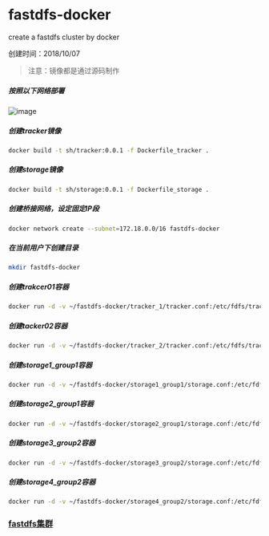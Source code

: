 # fastdfs-docker
create a fastdfs cluster by docker

创建时间：2018/10/07

> 注意：镜像都是通过源码制作

##### 按照以下网络部署
![image](http://pceh5403k.bkt.clouddn.com/fastdf-docker%E9%9B%86%E7%BE%A4.jpg)

##### 创建tracker镜像
```sh
docker build -t sh/tracker:0.0.1 -f Dockerfile_tracker .
```
##### 创建storage镜像
```sh
docker build -t sh/storage:0.0.1 -f Dockerfile_storage .
```
##### 创建桥接网络，设定固定IP段
```sh
docker network create --subnet=172.18.0.0/16 fastdfs-docker
```
##### 在当前用户下创建目录
```sh
mkdir fastdfs-docker
```
##### 创建trakcer01容器
```sh
docker run -d -v ~/fastdfs-docker/tracker_1/tracker.conf:/etc/fdfs/tracker.conf -v ~/fastdfs-docker/tracker_1/nginx.conf:/usr/local/nginx/conf/nginx.conf --network  fastdfs-docker --ip 172.18.0.2 -e FASTDFS_SERVER_NAME=tracker --name tracker01 -p 22122:22122 -p 8888:8888 sh/tracker:0.0.1
```
##### 创建tacker02容器
```sh
docker run -d -v ~/fastdfs-docker/tracker_2/tracker.conf:/etc/fdfs/tracker.conf -v ~/fastdfs-docker/tracker_2/nginx.conf:/usr/local/nginx/conf/nginx.conf --network  fastdfs-docker --ip 172.18.0.3 -e FASTDFS_SERVER_NAME=tracker --name tracker02 -p 22123:22122 -p 8889:8888 sh/tracker:0.0.1
```
##### 创建storage1_group1容器
```sh
docker run -d -v ~/fastdfs-docker/storage1_group1/storage.conf:/etc/fdfs/storage.conf -v ~/fastdfs-docker/storage1_group1/nginx.conf:/usr/local/nginx/conf/nginx.conf -v ~/fastdfs-docker/storage1_group1/mod_fastdfs.conf:/etc/fdfs/mod_fastdfs.conf --network fastdfs-docker --ip 172.18.0.4 -e FASTDFS_SERVER_NAME=storage --name storage1_group1 sh/storage:0.0.1 "/bin/bash -c ln -s /fastdfs/storage/data /fastdfs/storage/data/M00;\ ll /fastdfs/storage/data/M00"
```
##### 创建storage2_group1容器
```sh
docker run -d -v ~/fastdfs-docker/storage2_group1/storage.conf:/etc/fdfs/storage.conf -v ~/fastdfs-docker/storage2_group1/nginx.conf:/usr/local/nginx/conf/nginx.conf -v ~/fastdfs-docker/storage2_group1/mod_fastdfs.conf:/etc/fdfs/mod_fastdfs.conf --network fastdfs-docker --ip 172.18.0.5 -e FASTDFS_SERVER_NAME=storage --name storage2_group1 sh/storage:0.0.1 "/bin/bash -c ln -s /fastdfs/storage/data /fastdfs/storage/data/M00;\ ll /fastdfs/storage/data/M00"
```
##### 创建storage3_group2容器
```sh
docker run -d -v ~/fastdfs-docker/storage3_group2/storage.conf:/etc/fdfs/storage.conf -v ~/fastdfs-docker/storage3_group2/nginx.conf:/usr/local/nginx/conf/nginx.conf -v ~/fastdfs-docker/storage3_group2/mod_fastdfs.conf:/etc/fdfs/mod_fastdfs.conf --network fastdfs-docker --ip 172.18.0.6 -e FASTDFS_SERVER_NAME=storage --name storage3_group2 -p sh/storage:0.0.1 "/bin/bash -c ln -s /fastdfs/storage/data /fastdfs/storage/data/M00;\ ll /fastdfs/storage/data/M00"
```
##### 创建storage4_group2容器
```sh
docker run -d -v ~/fastdfs-docker/storage4_group2/storage.conf:/etc/fdfs/storage.conf -v ~/fastdfs-docker/storage4_group2/nginx.conf:/usr/local/nginx/conf/nginx.conf -v ~/fastdfs-docker/storage4_group2/mod_fastdfs.conf:/etc/fdfs/mod_fastdfs.conf --network fastdfs-docker --ip 172.18.0.7 -e FASTDFS_SERVER_NAME=storage --name storage4_group2 sh/storage:0.0.1 "/bin/bash -c ln -s /fastdfs/storage/data /fastdfs/storage/data/M00;\ ll /fastdfs/storage/data/M00"
```
### [fastdfs集群](https://github.com/Asltw/personal-notes/blob/master/fastdfs/FastDFS%E9%9B%86%E7%BE%A4%E6%90%AD%E5%BB%BA%28ubuntu%29.md)
